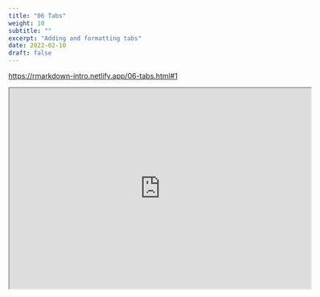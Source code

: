 ```yaml
---
title: "06 Tabs"
weight: 10
subtitle: ""
excerpt: "Adding and formatting tabs"
date: 2022-02-10
draft: false
---
```


https://rmarkdown-intro.netlify.app/06-tabs.html#1

<iframe src="https://rmarkdown-intro.netlify.app/06-tabs.html#1" width="600" height="400" loading="lazy" allowfullscreen></iframe> <script>fitvids('.shareagain', {players: 'iframe'});</script>

